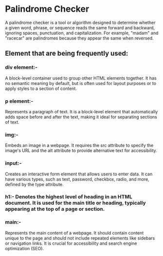 # Palindrome Checker

A palindrome checker is a tool or algorithm designed to determine whether a given word, phrase, or sequence reads the same forward and backward, ignoring spaces, punctuation, and capitalization. For example, "madam" and "racecar" are palindromes because they appear the same when reversed. 


## Element that are being frequently used:
### div element:-
A block-level container used to group other HTML elements together. It has no semantic meaning by default, but is often used for layout purposes or to apply styles to a section of content.

### p element:-
Represents a paragraph of text. It is a block-level element that automatically adds space before and after the text, making it ideal for separating sections of text.

### img:-
Embeds an image in a webpage. It requires the src attribute to specify the image's URL and the alt attribute to provide alternative text for accessibility.

### input:-
Creates an interactive form element that allows users to enter data. It can have various types, such as text, password, checkbox, radio, and more, defined by the type attribute.

### h1:- Denotes the highest level of heading in an HTML document. It is used for the main title or heading, typically appearing at the top of a page or section.

### main:-
Represents the main content of a webpage. It should contain content unique to the page and should not include repeated elements like sidebars or navigation links. It is crucial for accessibility and search engine optimization (SEO).

